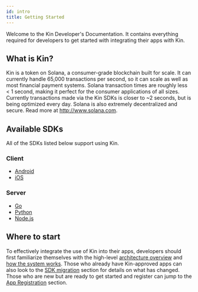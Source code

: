 ```yaml
---
id: intro
title: Getting Started
---
```


Welcome to the Kin Developer's Documentation. It contains everything required for developers to get started with integrating their apps with Kin.

## What is Kin?

Kin is a token on Solana, a consumer-grade blockchain built for scale. It can currently handle 65,000 transactions per second, so it can scale as well as most financial payment systems. Solana transaction times are roughly less < 1 second, making it perfect for the consumer applications of all sizes. Currently transactions made via the Kin SDKs is closer to ~2 seconds, but is being optimized every day. Solana is also extremely decentralized and secure. Read more at http://www.solana.com.

## Available SDKs

All of the SDKs listed below support using Kin.

### Client

- [Android](https://github.com/kinecosystem/kin-android)
- [iOS](https://github.com/kinecosystem/kin-ios)

### Server

- [Go](https://github.com/kinecosystem/kin-go)
- [Python](https://github.com/kinecosystem/kin-python)
- [Node.js](https://github.com/kinecosystem/kin-node)

## Where to start

To effectively integrate the use of Kin into their apps, developers should first familiarize themselves with the high-level [architecture overview](/kin-architecture-overview) and [how the system works](/how-it-works). Those who already have Kin-approved apps can also look to the [SDK migration](/sdk-migration) section for details on what has changed. Those who are new but are ready to get started and register can jump to the [App Registration](/app-registration) section.
